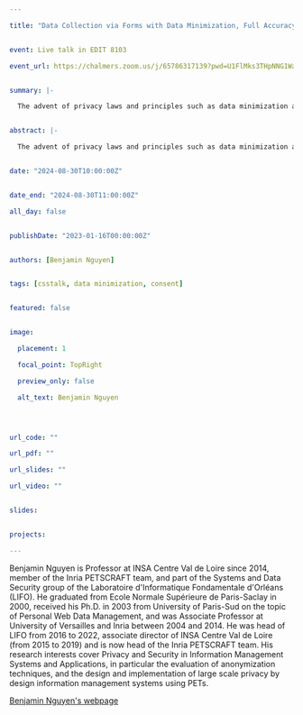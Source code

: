 ```yaml
---

title: "Data Collection via Forms with Data Minimization, Full Accuracy and Informed Consent"


event: Live talk in EDIT 8103

event_url: https://chalmers.zoom.us/j/65786317139?pwd=U1FlMks3THpNNG1WaFRJNkJxQXdBQT09


summary: |-

  The advent of privacy laws and principles such as data minimization and informed consent are supposed to protect citizens from over-collection of personal data. Nevertheless, current processes, mainly through filling forms are still based on practices that lead to over-collection. Indeed, any citizen wishing to apply for a benefit (or service) will transmit all their personal data involved in the evaluation of the eligibility criteria. The resulting problem of over-collection affects millions of individuals, with considerable volumes of information collected. If this problem of compliance concerns both public and private organizations (e.g., social services, banks, insurance companies), it is because it faces non-trivial issues, which hinder the implementation of data minimization by developers. In this paper, we propose a new modeling approach that enables data minimization and informed choices for the users, for any decision problem modeled using classical logic, which covers a wide range of practical cases. Our data minimization solution uses game theoretic notions to explain and quantify the privacy payoff for the user. We show how our algorithms can be applied to practical cases study as a new PET for minimal, fully accurate (all due services must be preserved) and informed data collection. If time permits, we will perform a short demonstration of our prototype system.


abstract: |-

  The advent of privacy laws and principles such as data minimization and informed consent are supposed to protect citizens from over-collection of personal data. Nevertheless, current processes, mainly through filling forms are still based on practices that lead to over-collection. Indeed, any citizen wishing to apply for a benefit (or service) will transmit all their personal data involved in the evaluation of the eligibility criteria. The resulting problem of over-collection affects millions of individuals, with considerable volumes of information collected. If this problem of compliance concerns both public and private organizations (e.g., social services, banks, insurance companies), it is because it faces non-trivial issues, which hinder the implementation of data minimization by developers. In this paper, we propose a new modeling approach that enables data minimization and informed choices for the users, for any decision problem modeled using classical logic, which covers a wide range of practical cases. Our data minimization solution uses game theoretic notions to explain and quantify the privacy payoff for the user. We show how our algorithms can be applied to practical cases study as a new PET for minimal, fully accurate (all due services must be preserved) and informed data collection. If time permits, we will perform a short demonstration of our prototype system.


date: "2024-08-30T10:00:00Z"


date_end: "2024-08-30T11:00:00Z"

all_day: false


publishDate: "2023-01-16T00:00:00Z"


authors: [Benjamin Nguyen]


tags: [csstalk, data minimization, consent]


featured: false


image:

  placement: 1

  focal_point: TopRight

  preview_only: false

  alt_text: Benjamin Nguyen




url_code: ""

url_pdf: ""

url_slides: ""

url_video: ""


slides:


projects:

---
```




Benjamin Nguyen is Professor at INSA Centre Val de Loire since 2014, member of the Inria PETSCRAFT team, and part of the Systems and Data Security group of the Laboratoire d'Informatique Fondamentale d'Orléans (LIFO). He graduated from Ecole Normale Supérieure de Paris-Saclay in 2000, received his Ph.D. in 2003 from University of Paris-Sud on the topic of Personal Web Data Management, and was Associate Professor at University of Versailles and Inria between 2004 and 2014. He was head of LIFO from 2016 to 2022, associate director of INSA Centre Val de Loire (from 2015 to 2019) and is now head of the Inria PETSCRAFT team. His research interests cover Privacy and Security in Information Management Systems and Applications, in particular the evaluation of anonymization techniques, and the design and implementation of large scale privacy by design information management systems using PETs.


[Benjamin Nguyen's webpage](https://www.benjamin-nguyen.fr/) 

